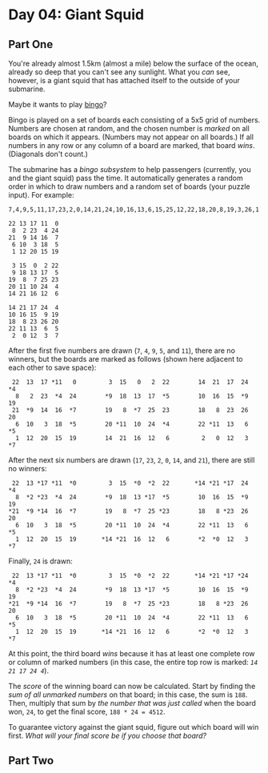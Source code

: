 # Day 04: Giant Squid

## Part One

You're already almost 1.5km (almost a mile) below the surface of the ocean, already so deep that you can't see any sunlight. What you *can* see, however, is a giant squid that has attached itself to the outside of your submarine.

Maybe it wants to play [bingo](https://en.wikipedia.org/wiki/Bingo_(American_version))?

Bingo is played on a set of boards each consisting of a 5x5 grid of numbers. Numbers are chosen at random, and the chosen number is *marked* on all boards on which it appears. (Numbers may not appear on all boards.) If all numbers in any row or any column of a board are marked, that board *wins*. (Diagonals don't count.)

The submarine has a *bingo subsystem* to help passengers (currently, you and the giant squid) pass the time. It automatically generates a random order in which to draw numbers and a random set of boards (your puzzle input). For example:

```
7,4,9,5,11,17,23,2,0,14,21,24,10,16,13,6,15,25,12,22,18,20,8,19,3,26,1

22 13 17 11  0
 8  2 23  4 24
21  9 14 16  7
 6 10  3 18  5
 1 12 20 15 19

 3 15  0  2 22
 9 18 13 17  5
19  8  7 25 23
20 11 10 24  4
14 21 16 12  6

14 21 17 24  4
10 16 15  9 19
18  8 23 26 20
22 11 13  6  5
 2  0 12  3  7
```

After the first five numbers are drawn (`7`, `4`, `9`, `5`, and `11`), there are no winners, but the boards are marked as follows (shown here adjacent to each other to save space):

```
 22  13  17 *11   0         3  15   0   2  22        14  21  17  24  *4
  8   2  23  *4  24        *9  18  13  17  *5        10  16  15  *9  19
 21  *9  14  16  *7        19   8  *7  25  23        18   8  23  26  20
  6  10   3  18  *5        20 *11  10  24  *4        22 *11  13   6  *5
  1  12  20  15  19        14  21  16  12   6         2   0  12   3  *7
```

After the next six numbers are drawn (`17`, `23`, `2`, `0`, `14`, and `21`), there are still no winners:

```
 22  13 *17 *11  *0         3  15  *0  *2  22       *14 *21 *17  24  *4
  8  *2 *23  *4  24        *9  18  13 *17  *5        10  16  15  *9  19
*21  *9 *14  16  *7        19   8  *7  25 *23        18   8 *23  26  20
  6  10   3  18  *5        20 *11  10  24  *4        22 *11  13   6  *5
  1  12  20  15  19       *14 *21  16  12   6        *2  *0  12   3  *7
```

Finally, `24` is drawn:

```
 22  13 *17 *11  *0         3  15  *0  *2  22       *14 *21 *17 *24  *4
  8  *2 *23  *4  24        *9  18  13 *17  *5        10  16  15  *9  19
*21  *9 *14  16  *7        19   8  *7  25 *23        18   8 *23  26  20
  6  10   3  18  *5        20 *11  10  24  *4        22 *11  13   6  *5
  1  12  20  15  19       *14 *21  16  12   6        *2  *0  12   3  *7
```

At this point, the third board *wins* because it has at least one complete row or column of marked numbers (in this case, the entire top row is marked: *`14 21 17 24 4`*).

The *score* of the winning board can now be calculated. Start by finding the *sum of all unmarked numbers* on that board; in this case, the sum is `188`. Then, multiply that sum by *the number that was just called* when the board won, `24`, to get the final score, `188 * 24 = 4512`.

To guarantee victory against the giant squid, figure out which board will win first. *What will your final score be if you choose that board?*

## Part Two
